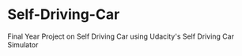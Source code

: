 # Self-Driving-Car
Final Year Project on Self Driving Car using Udacity's Self Driving Car Simulator

